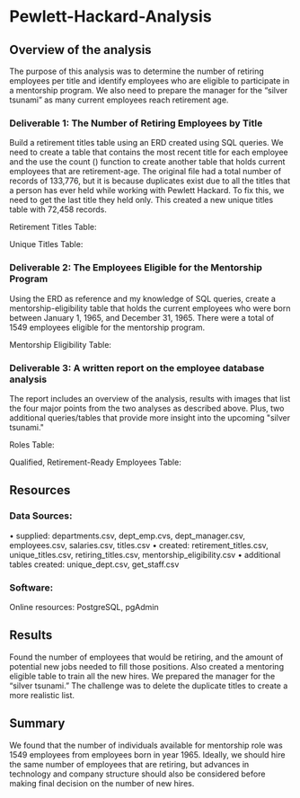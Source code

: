 # Pewlett-Hackard-Analysis

## Overview of the analysis
The purpose of this analysis was to determine the number of retiring employees per title and identify employees who are eligible to participate in a mentorship program. We also need to prepare the manager for the “silver tsunami” as many current employees reach retirement age.

### Deliverable 1: The Number of Retiring Employees by Title
Build a retirement titles table using an ERD created using SQL queries. We need to create a table that contains the most recent title for each employee and the use the count () function to create another table that holds current employees that are retirement-age. The original file had a total number of records of 133,776, but it is because duplicates exist due to all the titles that a person has ever held while working with Pewlett Hackard. To fix this, we need to get the last title they held only. This created a new unique titles table with 72,458 records.

Retirement Titles Table:

Unique Titles Table:

### Deliverable 2: The Employees Eligible for the Mentorship Program
Using the ERD as reference and my knowledge of SQL queries, create a mentorship-eligibility table that holds the current employees who were born between January 1, 1965, and December 31, 1965. There were a total of 1549 employees eligible for the mentorship program.

Mentorship Eligibility Table:

### Deliverable 3: A written report on the employee database analysis
The report includes an overview of the analysis, results with images that list the four major points from the two analyses as described above. Plus, two additional queries/tables that provide more insight into the upcoming "silver tsunami."

Roles Table:

Qualified, Retirement-Ready Employees Table:

## Resources

### Data Sources: 
•	supplied:
departments.csv, 
dept_emp.cvs,
dept_manager.csv, 
employees.csv, 
salaries.csv, 
titles.csv
•	created:
retirement_titles.csv,
unique_titles.csv,
retiring_titles.csv,
mentorship_eligibility.csv
•	additional tables created:
unique_dept.csv,
get_staff.csv
		
### Software:
Online resources: PostgreSQL, pgAdmin

## Results
Found the number of employees that would be retiring, and the amount of potential new jobs needed to fill those positions.  Also created a mentoring eligible table to train all the new hires. We prepared the manager for the “silver tsunami.” The challenge was to delete the duplicate titles to create a more realistic list.

## Summary
We found that the number of individuals available for mentorship role was 1549 employees from employees born in year 1965. Ideally, we should hire the same number of employees that are retiring, but advances in technology and company structure should also be considered before making final decision on the number of new hires. 

